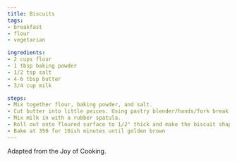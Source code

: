 ```yaml
---
title: Biscuits
tags:
- breakfast
- flour
- vegetarian

ingredients:
- 2 cups flour
- 1 tbsp baking powder
- 1/2 tsp salt
- 4-6 tbsp butter
- 3/4 cup milk

steps:
- Mix together flour, baking powder, and salt.
- Cut butter into little peices. Using pastry blender/hands/fork break into pea size pieces in the flour mixture.
- Mix milk in with a rubber spatula.
- Roll out onto floured surface to 1/2" thick and make the biscuit shape. You can cover with an egg mixture for golden brown goodness.
- Bake at 350 for 10ish minutes until golden brown
---
```


Adapted from the Joy of Cooking.
